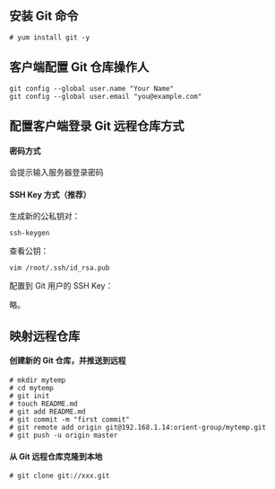 
## 安装 Git 命令

```
# yum install git -y
```

## 客户端配置 Git 仓库操作人

```
git config --global user.name "Your Name"
git config --global user.email "you@example.com"
```

## 配置客户端登录 Git 远程仓库方式

#### 密码方式

会提示输入服务器登录密码

#### SSH Key 方式（推荐）

生成新的公私钥对：

```
ssh-keygen
```

查看公钥：

```
vim /root/.ssh/id_rsa.pub
```

配置到 Git 用户的 SSH Key：

略。

## 映射远程仓库

#### 创建新的 Git 仓库，并推送到远程

```
# mkdir mytemp
# cd mytemp
# git init
# touch README.md
# git add README.md
# git commit -m "first commit"
# git remote add origin git@192.168.1.14:orient-group/mytemp.git
# git push -u origin master
```

#### 从 Git 远程仓库克隆到本地

```
# git clone git://xxx.git
```
